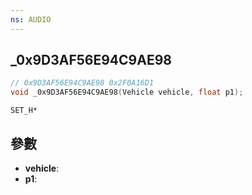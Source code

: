 ```yaml
---
ns: AUDIO
---
```

## _0x9D3AF56E94C9AE98

```c
// 0x9D3AF56E94C9AE98 0x2F0A16D1
void _0x9D3AF56E94C9AE98(Vehicle vehicle, float p1);
```

```
SET_H*
```

## 參數
* **vehicle**: 
* **p1**: 

